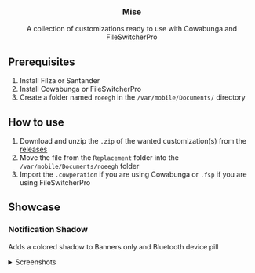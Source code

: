 <div align="center">
  <h3 align="center">Mise</h3>
  <p align="center">
    A collection of customizations ready to use with Cowabunga and FileSwitcherPro
  </p>
</div>

## Prerequisites

1. Install Filza or Santander
2. Install Cowabunga or FileSwitcherPro
3. Create a folder named `roeegh` in the `/var/mobile/Documents/` directory

## How to use

1. Download and unzip the `.zip` of the wanted customization(s) from the [releases](https://github.com/roeegh/Mise/releases/latest)
2. Move the file from the `Replacement` folder into the `/var/mobile/Documents/roeegh` folder
3. Import the `.cowperation` if you are using Cowabunga or `.fsp` if you are using FileSwitcherPro

## Showcase

### Notification Shadow

Adds a colored shadow to Banners only and Bluetooth device pill

<details><summary>Screenshots</summary>

|                                Light Mode                                 |                                Dark Mode                                 |
| :-----------------------------------------------------------------------: | :----------------------------------------------------------------------: |
| ![](</Notification Shadow/Images/Notification Shadow Banner (Light).png>) | ![](</Notification Shadow/Images/Notification Shadow Banner (Dark).png>) |
|  ![](</Notification Shadow/Images/Notification Shadow Pill (Light).png>)  |  ![](</Notification Shadow/Images/Notification Shadow Pill (Dark).png>)  |

</details>
